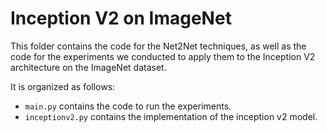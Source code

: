 # Inception V2 on ImageNet

This folder contains the code for the Net2Net techniques, as well as the code for the experiments we conducted to apply them to the Inception V2 architecture on the ImageNet dataset.

It is organized as follows:
- `main.py` contains the code to run the experiments.
- `inceptionv2.py` contains the implementation of the inception v2 model.